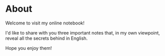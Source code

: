 # About

Welcome to visit my online notebook! 

I'd like to share with you three important notes that, in my own viewpoint, reveal all the secrets behind in English.

Hope you enjoy them! 
